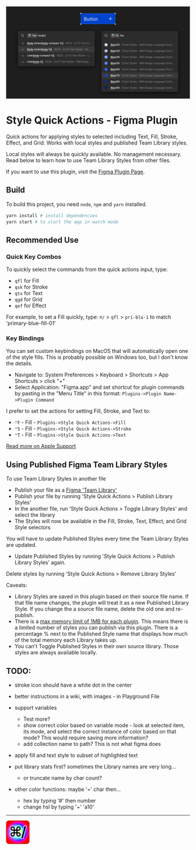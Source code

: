 ![Cover Art](./assets/CoverArt.png)

# Style Quick Actions - Figma Plugin
Quick actions for applying styles to selected including Text, Fill, Stroke, Effect, and Grid. Works with local styles and published Team Library styles.

Local styles will always be quickly available. No management necessary. Read below to learn how to use Team Library Styles from other files.

If you want to use this plugin, visit the [Figma Plugin Page](https://www.figma.com/community/plugin/1227005108437065902).

## Build
To build this project, you need `node`, `npm` and `yarn` installed.
```zsh
yarn install # install dependencies
yarn start # to start the app in watch mode
```

## Recommended Use

### Quick Key Combos
To quickly select the commands from the quick actions input, type:
- `qfl` for Fill
- `qsk` for Stroke
- `qtx` for Text
- `qgd` for Grid
- `qef` for Effect

For example, to set a Fill quickly, type: `⌘/` > `qfl` > `pri-blu-1` to match 'primary-blue-fill-01'

### Key Bindings
You can set custom keybindings on MacOS that will automatically open one of the style fills. This is probably possible on Windows too, but I don't know the details.

- Navigate to: System Preferences > Keyboard > Shortcuts > App Shortcuts > click "+"
- Select Application: "Figma.app" and set shortcut for plugin commands by pasting in the "Menu Title" in this format: `Plugins->Plugin Name->Plugin Command`
  
I prefer to set the actions for setting Fill, Stroke, and Text to:
- `⌃F` - Fill - `Plugins->Style Quick Actions->Fill`
- `⌃S` - Fill - `Plugins->Style Quick Actions->Stroke`
- `⌃T` - Fill - `Plugins->Style Quick Actions->Text`

[Read more on Apple Support](https://support.apple.com/guide/mac-help/create-keyboard-shortcuts-for-apps-mchlp2271/mac)

## Using Published Figma Team Library Styles

To use Team Library Styles in another file
- Publish your file as a [Figma 'Team Library'](https://help.figma.com/hc/en-us/articles/360041051154-Guide-to-libraries-in-Figma)
- Publish your file by running 'Style Quick Actions > Publish Library Styles'
- In the another file, run 'Style Quick Actions > Toggle Library Styles' and select the library
- The Styles will now be available in the Fill, Stroke, Text, Effect, and Grid Style selectors

You will have to update Published Styles every time the Team Library Styles are updated. 
- Update Published Styles by running 'Style Quick Actions > Publish Library Styles' again.

Delete styles by running 'Style Quick Actions > Remove Library Styles'

Caveats:
- Library Styles are saved in this plugin based on their source file name. If that file name changes, the plugin will treat it as a new Published Library Style. If you change the a source file name, delete the old one and re-publish.
- There is a [max memory limit of 1MB for each plugin](https://www.figma.com/plugin-docs/api/figma-clientStorage/#:~:text=Each%20plugin%20gets%20a%20total%20of%201MB%20of%20storage). This means there is a limited number of styles you can publish via this plugin. There is a percentage % next to the Published Style name that displays how much of the total memory each Library takes up.
- You can't Toggle Published Styles in their own source library. Those styles are always available locally.


## TODO:
- stroke icon should have a white dot in the center
- better instructions in a wiki, with images - in Playground File

- support variables
  - Test more?
  - show correct color based on variable mode - look at selected item, its mode, and select the correct instance of color based on that mode? This would require saving more information?
  - add collection name to path? This is not what figma does

- apply fill and text style to subset of highlighted text
- put library stats first? sometimes the Library names are very long...
  - or truncate name by char count?
- other color functions: maybe '=' char then...
  - hex by typing '#' then number
  - change hsl by typing '+' 'a10'

--- 

![Icon](./assets/Icon.svg)
